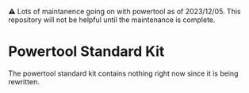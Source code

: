 ⚠️ Lots of maintanence going on with powertool as of 2023/12/05. This repository will not be helpful until the maintenance is complete.

# Powertool Standard Kit

The powertool standard kit contains nothing right now since it is being rewritten.
